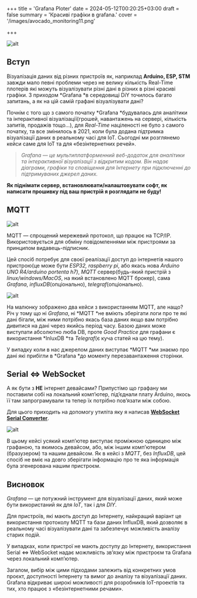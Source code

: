 +++
title = 'Grafana Ploter'
date = 2024-05-12T00:20:25+03:00
draft = false
summary = 'Красиві графіки в grafana.'
cover = '/images/avocado_monitoring11.png'

+++

![alt](/images/avocado_monitoring11.png)

## Вступ

Візуалізація даних від різних пристроїв як, наприклад **Arduino, ESP, STM** завжди мало певні проблеми через не велику кількість Real-Time плотерів які можуть візуалізувати різні дані в різних в різні красиві графіки. З приходом *Grafana *в середовищі DiY точилось багато запитань, а як на цій самій графані візуалізувати дані?

Почнім с того що з самого початку *Grafana *будувалась для аналітики та інтерактивної візуалізації(грошей, навантажень на сервері, кількість запитів, продажів тощо...), для *Real-Time* націленості не було з самого початку, та все змінилось в 2021, коли була додана підтримка візуалізації даних в реальному часі для IoT. Сьогодні ми розглянемо кейси саме для IoT та для «безінтернетних речей».

> *Grafana — це мультиплатформенний веб-додаток для аналітики та інтерактивної візуалізації з відкритим кодом. Він надає діаграми, графіки та сповіщення для Інтернету при підключенні до підтримуваних джерел даних.*

**Як піднімати сервер, встановлювати/налаштовувати софт, як написати прошивку під ваш пристрій я розглядати не буду!**

## MQTT

![alt](/images/mqtt-architecture.png)

MQTT — спрощений мережевий протокол, що працює на TCP/IP. Використовується для обміну повідомленнями між пристроями за принципом видавець-підписник.

Цей спосіб потребує для своєї реалізації доступ до інтернетів нашого пристрою(це може бути *ESP32, raspberry pi*, або якась нова *Arduino UNO R4/arduino portenta h7)*, *MQTT* сервер(будь-який пристрій з *linux/windows/MacOS*, на який встановлено MQTT брокер), сама *Grafana*, *influxDB*(опціонально), *telegraf*(опціонально).

![alt](/images/blobid0_rCq5RJB.png)

На малюнку зображено два кейси з використанням MQTT, але нащо? Річ у тому що ні *Grafana*, ні *MQTT *не вміють зберігати логи про те які дані бігали, між ними потрібно якась база даних якщо вам потрібно дивитися на дані через якийсь період часу. Базою даних може виступати абсолютно люба DB, проте *Good Practice* для графани є використання *InluxDB *та *Telegraf*(є куча статей на цю тему).

У випадку коли в нас джерелом даних виступає *MQTT *ми знаємо про дані які прибігли в *Grafana *до моменту перезавантаження сторінки.

## Serial <=> WebSocket

А як бути з **НЕ** інтернет девайсами? Припустімо що графану ми поставили собі на локальний комп’ютер, під’єднали плату Arduino, якось її там запрограмували та тепер їх потрібно пов’язати між собою.

Для цього приходить на допомогу утиліта яку я написав [**WebSocket Serial Converter**](https://github.com/black-ghost-off/WebSocket_Serial_Converter).

![alt](/images/diagram.png)

В цьому кейсі усякий комп’ютер виступає проміжною одиницею між графаною, та якимось девайсом, або, між іншим комп’ютером (бразузером) та нашим девайсом. Як в кейсі з *MQTT*, без *InfluxDB*, цей спосіб не вміє на довго зберігати інформацію про те яка інформація була згенерована нашим пристроєм.

## Висновок

*Grafana* — це потужний інструмент для візуалізації даних, який може бути використаний як для *IoT*, так і для *DIY*.

Для пристроїв, які мають доступ до Інтернету, найкращий варіант це використання протоколу MQTT та бази даних InfluxDB, який дозволяє в реальному часі візуалізувати дані та забезпечує можливість аналізу старих подій.

У випадках, коли пристрої не мають доступу до Інтернету, використання Serial <=> WebSocket надає можливість зв’язку між пристроєм та Grafana через локальний комп’ютер.

Загалом, вибір між цими підходами залежить від конкретних умов проєкт, доступності Інтернету та вимог до аналізу та візуалізації даних. Grafana відкриває широкі можливості для розробників IoT-проектів та тих, хто працює з «безінтернетними речами».
